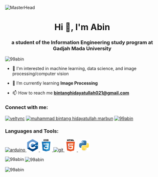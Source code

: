 ![MasterHead](https://i.imgur.com/9B1F1ue.jpeg)
<h1 align="center">Hi 👋, I'm Abin</h1>
<h3 align="center">a student of the Information Engineering study program at Gadjah Mada University</h3>

<p align="left"> <img src="https://komarev.com/ghpvc/?username=99abin&label=Profile%20views&color=0e75b6&style=flat" alt="99abin" /> </p>

- 👀 I'm interested in machine learning, data science, and image processing/computer vision

- 🌱 I’m currently learning **Image Processing**

- 📫 How to reach me **bintanghidayatullah021@gmail.com**

<h3 align="left">Connect with me:</h3>
<p align="left">
<a href="https://twitter.com/veltync" target="blank"><img align="center" src="https://raw.githubusercontent.com/rahuldkjain/github-profile-readme-generator/master/src/images/icons/Social/twitter.svg" alt="veltync" height="30" width="40" /></a>
<a href="https://linkedin.com/in/muhammad bintang hidayatullah marbun" target="blank"><img align="center" src="https://raw.githubusercontent.com/rahuldkjain/github-profile-readme-generator/master/src/images/icons/Social/linked-in-alt.svg" alt="muhammad bintang hidayatullah marbun" height="30" width="40" /></a>
<a href="https://instagram.com/99abin" target="blank"><img align="center" src="https://raw.githubusercontent.com/rahuldkjain/github-profile-readme-generator/master/src/images/icons/Social/instagram.svg" alt="99abin" height="30" width="40" /></a>
</p>

<h3 align="left">Languages and Tools:</h3>
<p align="left"> <a href="https://www.arduino.cc/" target="_blank" rel="noreferrer"> <img src="https://cdn.worldvectorlogo.com/logos/arduino-1.svg" alt="arduino" width="40" height="40"/> </a> <a href="https://www.w3schools.com/cpp/" target="_blank" rel="noreferrer"> <img src="https://raw.githubusercontent.com/devicons/devicon/master/icons/cplusplus/cplusplus-original.svg" alt="cplusplus" width="40" height="40"/> </a> <a href="https://www.w3schools.com/css/" target="_blank" rel="noreferrer"> <img src="https://raw.githubusercontent.com/devicons/devicon/master/icons/css3/css3-original-wordmark.svg" alt="css3" width="40" height="40"/> </a> <a href="https://git-scm.com/" target="_blank" rel="noreferrer"> <img src="https://www.vectorlogo.zone/logos/git-scm/git-scm-icon.svg" alt="git" width="40" height="40"/> </a> <a href="https://www.w3.org/html/" target="_blank" rel="noreferrer"> <img src="https://raw.githubusercontent.com/devicons/devicon/master/icons/html5/html5-original-wordmark.svg" alt="html5" width="40" height="40"/> </a> <a href="https://www.python.org" target="_blank" rel="noreferrer"> <img src="https://raw.githubusercontent.com/devicons/devicon/master/icons/python/python-original.svg" alt="python" width="40" height="40"/> </a> </p>

<p><img align="left" src="https://github-readme-stats.vercel.app/api/top-langs?username=99abin&show_icons=true&locale=en&layout=compact" alt="99abin" /></p>

<p>&nbsp;<img align="center" src="https://github-readme-stats.vercel.app/api?username=99abin&show_icons=true&locale=en" alt="99abin" /></p>

<p><img align="center" src="https://github-readme-streak-stats.herokuapp.com/?user=99abin&" alt="99abin" /></p>


